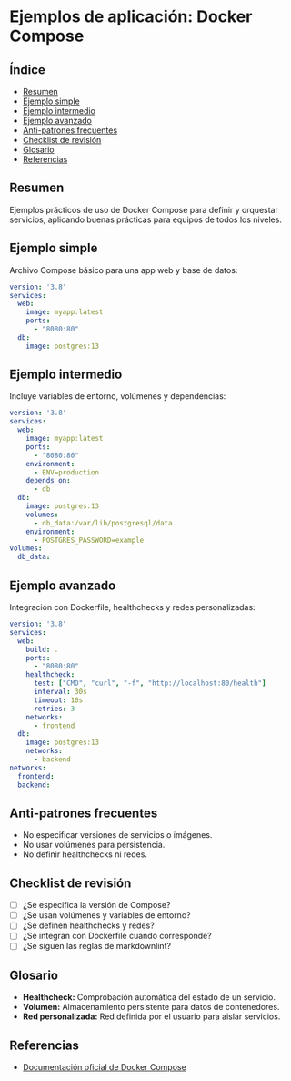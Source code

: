 # Ejemplos de aplicación: Docker Compose

## Índice

- [Resumen](#resumen)
- [Ejemplo simple](#ejemplo-simple)
- [Ejemplo intermedio](#ejemplo-intermedio)
- [Ejemplo avanzado](#ejemplo-avanzado)
- [Anti-patrones frecuentes](#anti-patrones-frecuentes)
- [Checklist de revisión](#checklist-de-revisión)
- [Glosario](#glosario)
- [Referencias](#referencias)

## Resumen

Ejemplos prácticos de uso de Docker Compose para definir y orquestar servicios, aplicando buenas prácticas para equipos de todos los niveles.

## Ejemplo simple

Archivo Compose básico para una app web y base de datos:

```yaml
version: '3.8'
services:
  web:
    image: myapp:latest
    ports:
      - "8080:80"
  db:
    image: postgres:13
```

## Ejemplo intermedio

Incluye variables de entorno, volúmenes y dependencias:

```yaml
version: '3.8'
services:
  web:
    image: myapp:latest
    ports:
      - "8080:80"
    environment:
      - ENV=production
    depends_on:
      - db
  db:
    image: postgres:13
    volumes:
      - db_data:/var/lib/postgresql/data
    environment:
      - POSTGRES_PASSWORD=example
volumes:
  db_data:
```

## Ejemplo avanzado

Integración con Dockerfile, healthchecks y redes personalizadas:

```yaml
version: '3.8'
services:
  web:
    build: .
    ports:
      - "8080:80"
    healthcheck:
      test: ["CMD", "curl", "-f", "http://localhost:80/health"]
      interval: 30s
      timeout: 10s
      retries: 3
    networks:
      - frontend
  db:
    image: postgres:13
    networks:
      - backend
networks:
  frontend:
  backend:
```

## Anti-patrones frecuentes

- No especificar versiones de servicios o imágenes.
- No usar volúmenes para persistencia.
- No definir healthchecks ni redes.

## Checklist de revisión

- [ ] ¿Se especifica la versión de Compose?
- [ ] ¿Se usan volúmenes y variables de entorno?
- [ ] ¿Se definen healthchecks y redes?
- [ ] ¿Se integran con Dockerfile cuando corresponde?
- [ ] ¿Se siguen las reglas de markdownlint?

## Glosario

- **Healthcheck:** Comprobación automática del estado de un servicio.
- **Volumen:** Almacenamiento persistente para datos de contenedores.
- **Red personalizada:** Red definida por el usuario para aislar servicios.

## Referencias

- [Documentación oficial de Docker Compose](https://docs.docker.com/compose/)
